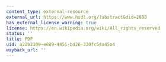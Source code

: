 ```yaml
---
content_type: external-resource
external_url: https://www.hsdl.org/?abstract&did=2888
has_external_license_warning: true
license: https://en.wikipedia.org/wiki/All_rights_reserved
status: ''
title: PDF
uid: a22b2309-e689-4451-bd26-330fc54a45a4
wayback_url: ''
---
```

